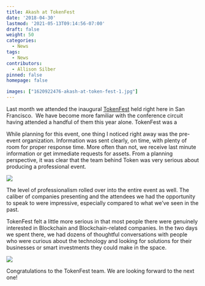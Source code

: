 ```yaml
---
title: Akash at TokenFest
date: '2018-04-30'
lastmod: '2021-05-13T09:14:56-07:00'
draft: false
weight: 50
categories:
  - News
tags:
  - News
contributors:
  - Allison Silber
pinned: false
homepage: false

images: ["1620922476-akash-at-token-fest-1.jpg"]
---
```

Last month we attended the inaugural [TokenFest](https://tokenfest.io/) held right here in San Francisco.  We have become more familiar with the conference circuit having attended a handful of them this year alone. TokenFest was a

While planning for this event, one thing I noticed right away was the pre-event organization. Information was sent clearly, on time, with plenty of room for proper response time. More often than not, we receive last minute information or get immediate requests for assets. From a planning perspective, it was clear that the team behind Token was very serious about producing a professional event.

![](https://www.datocms-assets.com/45776/1620922426-screen-shot-2018-04-10-at-10-31-15-am.png)

The level of professionalism rolled over into the entire event as well. The caliber of companies presenting and the attendees we had the opportunity to speak to were impressive, especially compared to what we’ve seen in the past.

TokenFest felt a little more serious in that most people there were genuinely interested in Blockchain and Blockchain-related companies. In the two days we spent there, we had dozens of thoughtful conversations with people who were curious about the technology and looking for solutions for their businesses or smart investments they could make in the space.

![](https://www.datocms-assets.com/45776/1620922458-dyxte3uvmaefd2k.jpg)

Congratulations to the TokenFest team. We are looking forward to the next one!